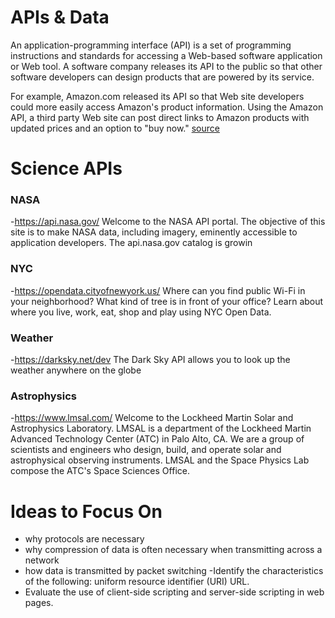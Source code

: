 # APIs & Data

An application-programming interface (API) is a set of programming instructions and standards for accessing a Web-based software application or Web tool. A software company releases its API to the public so that other software developers can design products that are powered by its service.

For example, Amazon.com released its API so that Web site developers could more easily access Amazon's product information. Using the Amazon API, a third party Web site can post direct links to Amazon products with updated prices and an option to "buy now."
[source](https://money.howstuffworks.com/business-communications/how-to-leverage-an-api-for-conferencing1.htm)

# Science APIs 
### NASA
-https://api.nasa.gov/
	Welcome to the NASA API portal. The objective of this site is to make NASA data, including imagery, eminently accessible to application developers. The api.nasa.gov catalog is growin
### NYC
-https://opendata.cityofnewyork.us/
	Where can you find public Wi-Fi in your neighborhood? What kind of tree is in front of your office? Learn about where you live, work, eat, shop and play using NYC Open Data.

### Weather
-https://darksky.net/dev
	The Dark Sky API allows you to look up the weather anywhere on the globe

### Astrophysics
-https://www.lmsal.com/
	Welcome to the Lockheed Martin Solar and Astrophysics Laboratory. LMSAL is a department of the Lockheed Martin Advanced Technology Center (ATC) in Palo Alto, CA. We are a group of scientists and engineers who design, build, and operate solar and astrophysical observing instruments. LMSAL and the Space Physics Lab compose the ATC's Space Sciences Office.


# Ideas to Focus On
- why protocols are necessary
- why compression of data is
	often necessary when transmitting
	across a network
- how data is transmitted by
	packet switching
-Identify the characteristics of the following:
	  uniform resource identifier (URI) URL.
- Evaluate the use of client-side scripting and server-side scripting in web pages.


